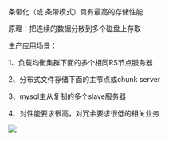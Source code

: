 条带化（或 条带模式）具有最高的存储性能

原理：把连续的数据分散到多个磁盘上存取

生产应用场景：

1、负载均衡集群下面的多个相同RS节点服务器

2、分布式文件存储下面的主节点或chunk server

3、mysql主从复制的多个slave服务器

4、对性能要求很高，对冗余要求很低的相关业务

![](https://www.luffycity.com/linux-book/assets/tab35-2.png)


